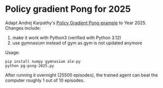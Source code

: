 # Policy gradient Pong for 2025

Adapt Andrej Karpathy's [Policy Gradient Pong example](https://gist.github.com/karpathy/a4166c7fe253700972fcbc77e4ea32c5) to Year 2025. Changes include:
1. make it work with Python3 (verified with Python 3.12)
2. use gymnasium instead of gym as gym is not updated anymore

Usage:
```
pip install numpy gymnasium ale-py
python pg-pong-2025.py
```

After running it overnight (25500 episodes), the trained agent can beat the computer roughly 1 out of 10 episodes.
